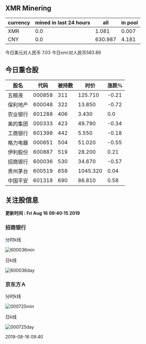 ## XMR Minering

|currency|mined in last 24 hours|all|in pool|
|---|---|---|---|
|XMR|0.0|1.081|0.007|
|CNY|0.0|630.987|4.181|

今日美元对人民币 7.03	今日xmr对人民币583.89


## 今日重仓股 

|股名|代码|被持数|时价|涨跌%|
|---|---|---|---|---|
|五粮液|000858|311|125.710|-0.21|
|保利地产|600048|322|13.850|-0.72|
|农业银行|601288|406|3.430|0.0|
|美的集团|000333|423|49.790|-0.34|
|工商银行|601398|442|5.550|-0.18|
|格力电器|000651|504|51.020|-0.55|
|伊利股份|600887|519|28.200|0.21|
|招商银行|600036|530|34.670|-0.57|
|贵州茅台|600519|658|1045.320|0.04|
|中国平安|601318|690|86.810|0.58|

## 关注股信息
**更新时间 : Fri Aug 16 09:40:15 2019**
### 招商银行 
分时k线

![600036min](http://image.sinajs.cn/newchart/min/n/sh600036.gif)

日k线

![600036day](http://image.sinajs.cn/newchart/daily/n/sh600036.gif)

### 京东方Ａ 
分时k线

![000725min](http://image.sinajs.cn/newchart/min/n/sz000725.gif)

日k线

![000725day](http://image.sinajs.cn/newchart/daily/n/sz000725.gif)

2019-08-16 09:40
